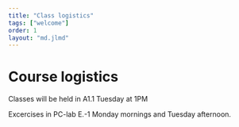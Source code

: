 ```yaml
---
title: "Class logistics"
tags: ["welcome"]
order: 1
layout: "md.jlmd"
---
```


<style>
main a img {
    width: 5rem;
    margin: 1rem;
}
</style>

# Course logistics

Classes will be held in A1.1 Tuesday at 1PM

Excercises in PC-lab E.-1 Monday mornings and Tuesday afternoon.